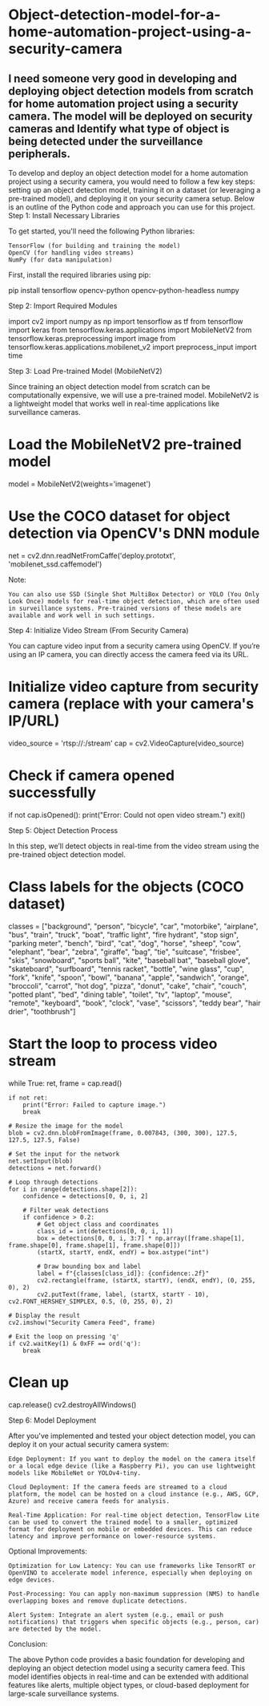 # Object-detection-model-for-a-home-automation-project-using-a-security-camera
I need someone very good in developing and deploying object detection models from scratch for home automation project using a security camera. The model will be deployed on security cameras and Identify what type of object is being detected under the surveillance peripherals.
--------
To develop and deploy an object detection model for a home automation project using a security camera, you would need to follow a few key steps: setting up an object detection model, training it on a dataset (or leveraging a pre-trained model), and deploying it on your security camera setup. Below is an outline of the Python code and approach you can use for this project.
Step 1: Install Necessary Libraries

To get started, you'll need the following Python libraries:

    TensorFlow (for building and training the model)
    OpenCV (for handling video streams)
    NumPy (for data manipulation)

First, install the required libraries using pip:

pip install tensorflow opencv-python opencv-python-headless numpy

Step 2: Import Required Modules

import cv2
import numpy as np
import tensorflow as tf
from tensorflow import keras
from tensorflow.keras.applications import MobileNetV2
from tensorflow.keras.preprocessing import image
from tensorflow.keras.applications.mobilenet_v2 import preprocess_input
import time

Step 3: Load Pre-trained Model (MobileNetV2)

Since training an object detection model from scratch can be computationally expensive, we will use a pre-trained model. MobileNetV2 is a lightweight model that works well in real-time applications like surveillance cameras.

# Load the MobileNetV2 pre-trained model
model = MobileNetV2(weights='imagenet')

# Use the COCO dataset for object detection via OpenCV's DNN module
net = cv2.dnn.readNetFromCaffe('deploy.prototxt', 'mobilenet_ssd.caffemodel')

Note:

    You can also use SSD (Single Shot MultiBox Detector) or YOLO (You Only Look Once) models for real-time object detection, which are often used in surveillance systems. Pre-trained versions of these models are available and work well in such settings.

Step 4: Initialize Video Stream (From Security Camera)

You can capture video input from a security camera using OpenCV. If you’re using an IP camera, you can directly access the camera feed via its URL.

# Initialize video capture from security camera (replace with your camera's IP/URL)
video_source = 'rtsp://<camera-ip>:<port>/stream'
cap = cv2.VideoCapture(video_source)

# Check if camera opened successfully
if not cap.isOpened():
    print("Error: Could not open video stream.")
    exit()

Step 5: Object Detection Process

In this step, we’ll detect objects in real-time from the video stream using the pre-trained object detection model.

# Class labels for the objects (COCO dataset)
classes = ["background", "person", "bicycle", "car", "motorbike", "airplane", "bus", "train", "truck", 
           "boat", "traffic light", "fire hydrant", "stop sign", "parking meter", "bench", "bird", 
           "cat", "dog", "horse", "sheep", "cow", "elephant", "bear", "zebra", "giraffe", "bag", "tie", 
           "suitcase", "frisbee", "skis", "snowboard", "sports ball", "kite", "baseball bat", "baseball glove", 
           "skateboard", "surfboard", "tennis racket", "bottle", "wine glass", "cup", "fork", "knife", 
           "spoon", "bowl", "banana", "apple", "sandwich", "orange", "broccoli", "carrot", "hot dog", "pizza", 
           "donut", "cake", "chair", "couch", "potted plant", "bed", "dining table", "toilet", "tv", "laptop", 
           "mouse", "remote", "keyboard", "book", "clock", "vase", "scissors", "teddy bear", "hair drier", 
           "toothbrush"]

# Start the loop to process video stream
while True:
    ret, frame = cap.read()

    if not ret:
        print("Error: Failed to capture image.")
        break

    # Resize the image for the model
    blob = cv2.dnn.blobFromImage(frame, 0.007843, (300, 300), 127.5, 127.5, 127.5, False)

    # Set the input for the network
    net.setInput(blob)
    detections = net.forward()

    # Loop through detections
    for i in range(detections.shape[2]):
        confidence = detections[0, 0, i, 2]

        # Filter weak detections
        if confidence > 0.2:
            # Get object class and coordinates
            class_id = int(detections[0, 0, i, 1])
            box = detections[0, 0, i, 3:7] * np.array([frame.shape[1], frame.shape[0], frame.shape[1], frame.shape[0]])
            (startX, startY, endX, endY) = box.astype("int")

            # Draw bounding box and label
            label = f"{classes[class_id]}: {confidence:.2f}"
            cv2.rectangle(frame, (startX, startY), (endX, endY), (0, 255, 0), 2)
            cv2.putText(frame, label, (startX, startY - 10), cv2.FONT_HERSHEY_SIMPLEX, 0.5, (0, 255, 0), 2)

    # Display the result
    cv2.imshow("Security Camera Feed", frame)

    # Exit the loop on pressing 'q'
    if cv2.waitKey(1) & 0xFF == ord('q'):
        break

# Clean up
cap.release()
cv2.destroyAllWindows()

Step 6: Model Deployment

After you've implemented and tested your object detection model, you can deploy it on your actual security camera system:

    Edge Deployment: If you want to deploy the model on the camera itself or a local edge device (like a Raspberry Pi), you can use lightweight models like MobileNet or YOLOv4-tiny.

    Cloud Deployment: If the camera feeds are streamed to a cloud platform, the model can be hosted on a cloud instance (e.g., AWS, GCP, Azure) and receive camera feeds for analysis.

    Real-Time Application: For real-time object detection, TensorFlow Lite can be used to convert the trained model to a smaller, optimized format for deployment on mobile or embedded devices. This can reduce latency and improve performance on lower-resource systems.

Optional Improvements:

    Optimization for Low Latency: You can use frameworks like TensorRT or OpenVINO to accelerate model inference, especially when deploying on edge devices.

    Post-Processing: You can apply non-maximum suppression (NMS) to handle overlapping boxes and remove duplicate detections.

    Alert System: Integrate an alert system (e.g., email or push notifications) that triggers when specific objects (e.g., person, car) are detected by the model.

Conclusion:

The above Python code provides a basic foundation for developing and deploying an object detection model using a security camera feed. This model identifies objects in real-time and can be extended with additional features like alerts, multiple object types, or cloud-based deployment for large-scale surveillance systems.

